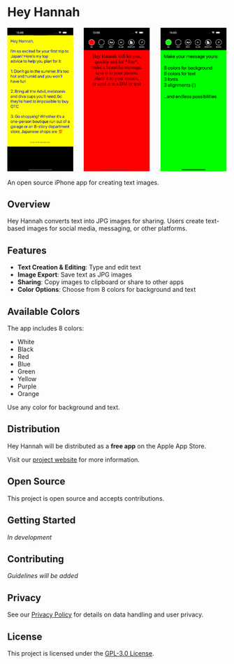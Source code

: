 # Hey Hannah

<img src="assets/screenshot-1.png" alt="Hey Hannah Screenshot 1" width="30%" style="margin-right: 4%;"> <img src="assets/screenshot-2.png" alt="Hey Hannah Screenshot 2" width="30%" style="margin-right: 4%;"> <img src="assets/screenshot-3.png" alt="Hey Hannah Screenshot 3" width="30%">

An open source iPhone app for creating text images.

## Overview

Hey Hannah converts text into JPG images for sharing. Users create text-based images for social media, messaging, or other platforms.

## Features

- **Text Creation & Editing**: Type and edit text
- **Image Export**: Save text as JPG images
- **Sharing**: Copy images to clipboard or share to other apps
- **Color Options**: Choose from 8 colors for background and text

## Available Colors

The app includes 8 colors:

- White
- Black
- Red
- Blue
- Green
- Yellow
- Purple
- Orange

Use any color for background and text.

## Distribution

Hey Hannah will be distributed as a **free app** on the Apple App Store.

Visit our [project website](https://decentralizeddan.github.io/hey-hannah) for more information.

## Open Source

This project is open source and accepts contributions.

## Getting Started

_In development_

## Contributing

_Guidelines will be added_

## Privacy

See our [Privacy Policy](privacy.md) for details on data handling and user privacy.

## License

This project is licensed under the [GPL-3.0 License](https://www.gnu.org/licenses/gpl-3.0.en.html#license-text).
